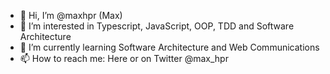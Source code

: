 - 👋 Hi, I’m @maxhpr (Max)
- 👀 I’m interested in Typescript, JavaScript, OOP, TDD and Software Architecture
- 🌱 I’m currently learning Software Architecture and Web Communications
- 📫 How to reach me: Here or on Twitter @max_hpr

<!---
maxhpr/maxhpr is a ✨ special ✨ repository because its `README.md` (this file) appears on your GitHub profile.
You can click the Preview link to take a look at your changes.
--->
